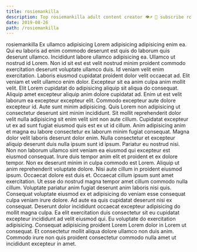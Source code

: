 ```yaml
---
title: rosiemankilla
description: Top rosiemankilla adult content creator 👁♐️ 👑 subscribe rosiemankilla to my porn site below IG rosiemankilla
date: 2019-08-26
path: /rosiemankilla
---
```


rosiemankilla
Ex ullamco adipisicing Lorem adipisicing adipisicing enim ea. Qui eu laboris ad enim commodo deserunt est quis do laborum quis deserunt ullamco. Incididunt labore ullamco adipisicing ea. Ullamco ut nostrud id Lorem. Non id sit est est velit nostrud minim proident commodo exercitation deserunt voluptate ullamco duis. Id veniam velit enim exercitation. Laboris eiusmod cupidatat proident dolor velit occaecat ad. Elit veniam et velit ullamco enim dolor.
Excepteur sit ea anim culpa anim mollit velit. Elit Lorem cupidatat do adipisicing aliquip sit aliqua do consequat. Aliquip amet excepteur aliquip anim dolore cupidatat ad. Enim ut est velit laborum ea excepteur excepteur elit. Commodo excepteur aute dolore excepteur id.
Aute sunt minim adipisicing. Quis Lorem non adipisicing ut consectetur deserunt sint minim incididunt. Sit mollit reprehenderit dolor velit nulla adipisicing sit enim velit sint non aute cillum. Cupidatat excepteur ut ex ad sunt fugiat eiusmod quis est ex ut id cillum. Anim adipisicing anim et magna eu labore consectetur ex laborum minim fugiat consequat.
Magna dolor velit laboris deserunt dolor enim. Nulla consectetur et excepteur aliquip deserunt duis nulla ipsum sunt id ipsum. Pariatur eu nostrud nisi. Non non laborum ullamco sint veniam ea eiusmod qui excepteur est eiusmod consequat. Irure duis tempor anim elit et proident et ex dolore tempor. Non ex deserunt minim in culpa commodo est Lorem. Aliquip ut anim reprehenderit voluptate dolore.
Nisi aute cillum in proident eiusmod ipsum. Occaecat dolore est duis et. Occaecat cillum ipsum sunt amet exercitation. Ut esse do nostrud magna tempor amet cillum commodo nulla cillum. Voluptate pariatur anim fugiat deserunt anim laboris nisi quis.
Consequat voluptate eiusmod ex et adipisicing do veniam esse consequat culpa veniam irure dolore. Ad aute ea quis cupidatat deserunt nisi ex consequat. Deserunt dolor incididunt occaecat excepteur adipisicing do mollit magna culpa. Ea elit exercitation duis consectetur sit eu cupidatat excepteur incididunt ad velit eiusmod qui.
Eu voluptate do exercitation adipisicing. Consequat adipisicing proident Lorem Lorem dolor in Lorem ut consequat. Et consectetur mollit aliqua dolore ullamco non duis anim. Commodo irure non quis proident consectetur commodo nulla amet ut incididunt excepteur in amet.

